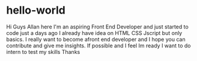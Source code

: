 # hello-world
Hi Guys
Allan here I'm an aspiring Front End  Developer and  just started  to  code just a days  ago
I already have idea on HTML CSS Jscript  but only basics. I  really want to become afront end developer
and I hope  you can contribute and give me insights. If possible  and  I feel Im ready I want to do intern
to test my skills
Thanks 

